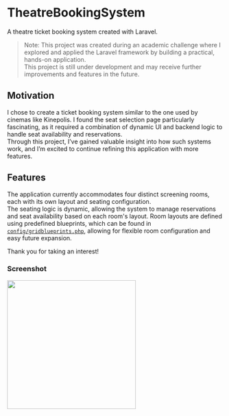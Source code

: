 # TheatreBookingSystem
A theatre ticket booking system created with Laravel.

> Note: This project was created during an academic challenge where I explored and applied the Laravel framework by building a practical, hands-on application.  
> This project is still under development and may receive further improvements and features in the future.  

## Motivation
I chose to create a ticket booking system similar to the one used by cinemas like Kinepolis. I found the seat selection page particularly fascinating, as it required a combination of dynamic UI and backend logic to handle seat availability and reservations.  
Through this project, I’ve gained valuable insight into how such systems work, and I’m excited to continue refining this application with more features.

## Features
The application currently accommodates four distinct screening rooms, each with its own layout and seating configuration.  
The seating logic is dynamic, allowing the system to manage reservations and seat availability based on each room's layout.
Room layouts are defined using predefined blueprints, which can be found in [`config/gridblueprints.php`](https://github.com/EnsoVanPoucke/TheatreBookingSystem/blob/main/config/gridblueprints.php), allowing for flexible room configuration and easy future expansion.

Thank you for taking an interest!

### Screenshot
<a href="https://github.com/EnsoVanPoucke/TheatreBookingSystem/blob/main/public/images/screenshots/screenshot_room.jpg?raw=true">
  <img src="https://github.com/EnsoVanPoucke/TheatreBookingSystem/blob/main/public/images/screenshots/screenshot_room.jpg?raw=true" width="300"/>
</a>


